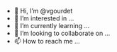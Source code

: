 - 👋 Hi, I’m @vgourdet
- 👀 I’m interested in ...
- 🌱 I’m currently learning ...
- 💞️ I’m looking to collaborate on ...
- 📫 How to reach me ...

<!---
vgourdet/vgourdet is a ✨ special ✨ repository because its `README.md` (this file) appears on your GitHub profile.
You can click the Preview link to take a look at your changes.
--->
